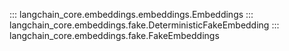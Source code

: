 ::: langchain_core.embeddings.embeddings.Embeddings
::: langchain_core.embeddings.fake.DeterministicFakeEmbedding
::: langchain_core.embeddings.fake.FakeEmbeddings
